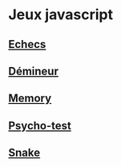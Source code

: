 # Jeux javascript
## [Echecs](chess/README.md)
## [Démineur](demineur/README.md)
## [Memory](memory/README.md)
## [Psycho-test](psycho/README.md)
## [Snake](snake/README.md)
